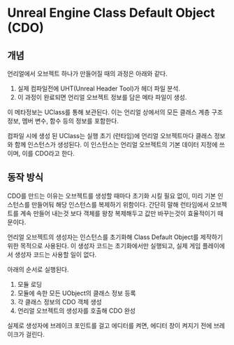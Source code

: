 # Unreal Engine Class Default Object (CDO)

## 개념

언리얼에서 오브젝트 하나가 만들어질 때의 과정은 아래와 같다.

1. 실제 컴파일전에 UHT(Unreal Header Tool)가 헤더 파일 분석.
2. 이 과정이 완료되면 언리얼 오브젝트 정보를 담은 메타 파일이 생성.

이 메타정보는 UClass를 통해 보관된다. 이는 언리얼 상에서의 모든 클래스 계층 구조 정보, 멤버 변수, 함수 등의 정보를 포함한다.

컴파일 시에 생성 된 UClass는 실행 초기 (런타임)에 언리얼 오브젝트마다 클래스 정보와 함께 인스턴스가 생성된다.
이 인스턴스는 언리얼 오브젝트의 기본 데이터 지정에 쓰이며, 이를 CDO라고 한다.

## 동작 방식

CDO를 만드는 이유는 오브젝트를 생성할 때마다 초기화 시킬 필요 없이, 미리 기본 인스턴스를 만들어둬 해당 인스턴스를 복제하기 위함이다.
간단히 말해 런타임에서 오브젝트를 계속 만들어 내는것 보다 객체를 왕창 복제해두고 값만 바꾸는것이 효율적이기 때문이다.

언리얼 오브젝트의 생성자는 인스턴스를 초기화해 Class Default Object를 제작하기 위한 목적으로 사용된다.
이 생성자 코드는 초기화에서만 실행되고, 실제 게임 플레이에서 생성자 코드는 사용할 일이 없다.

아래의 순서로 실행된다.

1. 모듈 로딩
2. 모듈에 속한 모든 UObject의 클래스 정보 등록
3. 각 클래스 정보의 CDO 객체 생성
4. 언리얼 오브젝트의 생성자를 호출해 CDO 완성

실제로 생성자에 브레이크 포인트를 걸고 에디터를 켜면, 에디터 창이 켜지기 전에 브레이크가 걸린다.

